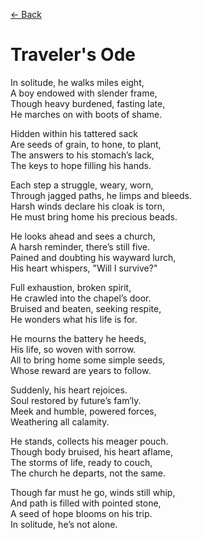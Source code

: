 [<- Back](https://vhcblade.com/#/blog/poems/travelers_ode)
# Traveler's Ode

In solitude, he walks miles eight,  
A boy endowed with slender frame,  
Though heavy burdened, fasting late,  
He marches on with boots of shame.  

Hidden within his tattered sack  
Are seeds of grain, to hone, to plant,  
The answers to his stomach’s lack,  
The keys to hope filling his hands.  

Each step a struggle, weary, worn,  
Through jagged paths, he limps and bleeds.  
Harsh winds declare his cloak is torn,  
He must bring home his precious beads.  

He looks ahead and sees a church,  
A harsh reminder, there’s still five.  
Pained and doubting his wayward lurch,  
His heart whispers, "Will I survive?"  

Full exhaustion, broken spirit,  
He crawled into the chapel’s door.  
Bruised and beaten, seeking respite,  
He wonders what his life is for.  

He mourns the battery he heeds,  
His life, so woven with sorrow.  
All to bring home some simple seeds,  
Whose reward are years to follow.  

Suddenly, his heart rejoices.  
Soul restored by future’s fam’ly.  
Meek and humble, powered forces,  
Weathering all calamity.  

He stands, collects his meager pouch.  
Though body bruised, his heart aflame,  
The storms of life, ready to couch,  
The church he departs, not the same.  

Though far must he go, winds still whip,  
And path is filled with pointed stone,  
A seed of hope blooms on his trip.  
In solitude, he’s not alone.  
